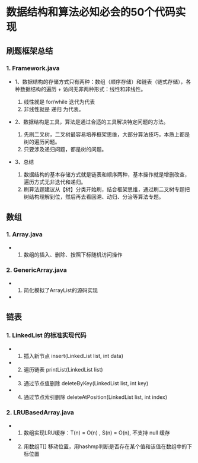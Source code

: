 # 数据结构和算法必知必会的50个代码实现
## 刷题框架总结
### 1.  Framework.java
* 1、数据结构的存储方式只有两种：数组（顺序存储）和链表（链式存储），各种数据结构的遍历 + 访问无非两种形式：线性和非线性。

	1. 线性就是 for/while 迭代为代表
	2. 非线性就是 递归 为代表。
* 2、数据结构是工具，算法是通过合适的工具解决特定问题的方法。

	1. 先刷二叉树，二叉树最容易培养框架思维，大部分算法技巧，本质上都是树的遍历问题。
	2. 只要涉及递归问题，都是树的问题。
* 3、总结

	1. 数据结构的基本存储方式就是链表和顺序两种，基本操作就是增删改查，遍历方式无非迭代和递归。
	2. 刷算法题建议从【树】分类开始刷，结合框架思维，通过刷二叉树专题把树结构理解到位，然后再去看回溯、动归、分治等算法专题。



## 数组
### 1.  Array.java
 * 1. 数组的插入、删除、按照下标随机访问操作

### 2.  GenericArray.java

 * 1. 简化模拟了ArrayList的源码实现
 * 

## 链表

### 1.  LinkedList 的标准实现代码

 * 1. 插入新节点 insert(LinkedList list, int data)
 * 2. 遍历链表   printList(LinkedList list)
 * 3. 通过节点值删除  deleteByKey(LinkedList list, int key)
 * 4. 通过节点索引删除 deleteAtPosition(LinkedList list, int index)

### 2.  LRUBasedArray.java

 * 1. 数组实现LRU缓存：T(n) = O(n) , S(n) = O(n), 不支持 null 缓存
 * 2. 用数组T[] 移动位置，用hashmp判断是否存在某个值和该值在数组中的下标位置